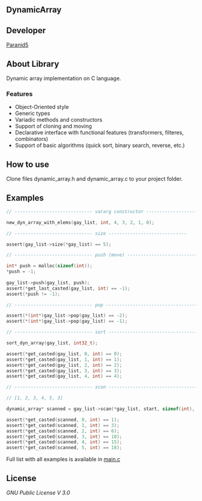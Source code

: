 **DynamicArray**
------------------

## **Developer**
[Paranid5](https://github.com/dinaraparanid)

## **About Library**

Dynamic array implementation on C language.

### **Features**

<ul>
  <li>Object-Oriented style</li>
  <li>Generic types</li>
  <li>Variadic methods and constructors</li>
  <li>Support of cloning and moving</li>
  <li>Declarative interface with functional features (transformers, filteres, combinators)</li>
  <li>Support of basic algorithms (quick sort, binary search, reverse, etc.)</li>
</ul>

## **How to use**
Clone files dynamic_array.h and dynamic_array.c to your project folder.

## **Examples**

```C
// ----------------------------- vararg constructor -----------------------------

new_dyn_array_with_elems(gay_list, int, 4, 3, 2, 1, 0);

// ----------------------------- size -----------------------------

assert(gay_list->size(*gay_list) == 5);

// ----------------------------- push (move) -----------------------------------

int* push = malloc(sizeof(int));
*push = -1;
	
gay_list->push(gay_list, push);
assert(*get_last_casted(gay_list, int) == -1);
assert(*push != -1);

// ----------------------------- pop -----------------------------------

assert(*(int*)gay_list->pop(gay_list) == -2);
assert(*(int*)gay_list->pop(gay_list) == -1);

// ----------------------------- sort -----------------------------------

sort_dyn_array(gay_list, int32_t);

assert(*get_casted(gay_list, 0, int) == 0);
assert(*get_casted(gay_list, 1, int) == 1);
assert(*get_casted(gay_list, 2, int) == 2);
assert(*get_casted(gay_list, 3, int) == 3);
assert(*get_casted(gay_list, 4, int) == 4);

// ----------------------------- scan -----------------------------------

// [1, 2, 3, 4, 5, 3]

dynamic_array* scanned = gay_list->scan(*gay_list, start, sizeof(int), sum);

assert(*get_casted(scanned, 0, int) == 1);
assert(*get_casted(scanned, 1, int) == 3);
assert(*get_casted(scanned, 2, int) == 6);
assert(*get_casted(scanned, 3, int) == 10);
assert(*get_casted(scanned, 4, int) == 15);
assert(*get_casted(scanned, 5, int) == 18);
```

Full list with all examples is available in [main.c](https://github.com/dinaraparanid/DynamicArray/blob/master/DynamicArray/main.c)

## **License**
*GNU Public License V 3.0*
